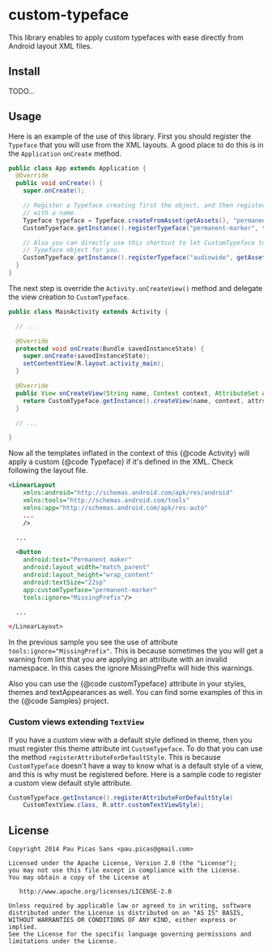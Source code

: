 custom-typeface
===============

This library enables to apply custom typefaces with ease directly from Android layout XML files.

Install
-------

TODO...

Usage
-----

Here is an example of the use of this library. First you should register the `Typeface` that you will use
from the XML layouts. A good place to do this is in the `Application` `onCreate` method.

```java
public class App extends Application {
  @Override
  public void onCreate() {
    super.onCreate();

    // Register a Typeface creating first the object, and then registering the object
    // with a name.
    Typeface typeface = Typeface.createFromAsset(getAssets(), "permanent-marker.ttf");
    CustomTypeface.getInstance().registerTypeface("permanent-marker", typeface);

    // Also you can directly use this shortcut to let CustomTypeface to create the
    // Typeface object for you.
    CustomTypeface.getInstance().registerTypeface("audiowide", getAssets(), "audiowide.ttf");
  }
}
```

The next step is override the `Activity.onCreateView()` method and delegate the view creation to
`CustomTypeface`.

```java
public class MainActivity extends Activity {

  // ...

  @Override
  protected void onCreate(Bundle savedInstanceState) {
    super.onCreate(savedInstanceState);
    setContentView(R.layout.activity_main);
  }

  @Override
  public View onCreateView(String name, Context context, AttributeSet attrs) {
    return CustomTypeface.getInstance().createView(name, context, attrs);
  }

  // ...

}
```

Now all the templates inflated in the context of this {@code Activity} will apply a
custom {@code Typeface} if it's defined in the XML. Check following the layout file.

```xml
<LinearLayout
    xmlns:android="http://schemas.android.com/apk/res/android"
    xmlns:tools="http://schemas.android.com/tools"
    xmlns:app="http://schemas.android.com/apk/res-auto"
    ...
    />

  ...

  <Button
    android:text="Permanent maker"
    android:layout_width="match_parent"
    android:layout_height="wrap_content"
    android:textSize="22sp"
    app:customTypeface="permanent-marker"
    tools:ignore="MissingPrefix"/>

  ...

</LinearLayout>
```

In the previous sample you see the use of attribute `tools:ignore="MissingPrefix"`.
This is because sometimes the you will get a warning from lint that you are applying an
attribute with an invalid namespace. In this cases the ignore MissingPrefix will hide this
warnings.

Also you can use the {@code customTypeface} attribute in your styles, themes and
textAppearances as well. You can find some examples of this in the {@code Samples} project.

### Custom views extending `TextView`

If you have a custom view with a default style defined in theme, then you must register
this theme attribute int `CustomTypeface`. To do that you can use the method
`registerAttributeForDefaultStyle`. This is because `CustomTypeface` doesn't have
a way to know what is a default style of a view, and this is why must be registered before.
Here is a sample code to register a custom view default style attribute.

```java
CustomTypeface.getInstance().registerAttributeForDefaultStyle(
    CustomTextView.class, R.attr.customTextViewStyle);
```

License
-------

    Copyright 2014 Pau Picas Sans <pau.picas@gmail.com>

    Licensed under the Apache License, Version 2.0 (the "License");
    you may not use this file except in compliance with the License.
    You may obtain a copy of the License at

       http://www.apache.org/licenses/LICENSE-2.0

    Unless required by applicable law or agreed to in writing, software
    distributed under the License is distributed on an "AS IS" BASIS,
    WITHOUT WARRANTIES OR CONDITIONS OF ANY KIND, either express or implied.
    See the License for the specific language governing permissions and
    limitations under the License.
